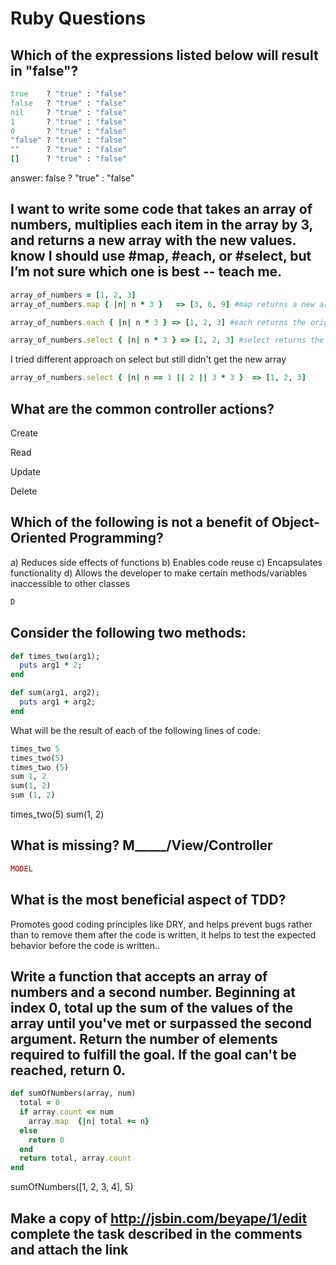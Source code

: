 # Ruby Questions

## Which of the expressions listed below will result in "false"?
```ruby
true    ? "true" : "false"
false   ? "true" : "false"
nil     ? "true" : "false"
1       ? "true" : "false"
0       ? "true" : "false"
"false" ? "true" : "false"
""      ? "true" : "false"
[]      ? "true" : "false"
```

answer: false ? "true" : "false"

## I want to write some code that takes an array of numbers, multiplies each item in the array by 3, and returns a new array with the new values. know I should use #map, #each, or #select, but I’m not sure which one is best -- teach me.
```ruby
array_of_numbers = [1, 2, 3]
array_of_numbers.map { |n| n * 3 }   => [3, 6, 9] #map returns a new array with the block code given. BEST CHOICE if not only!!!

array_of_numbers.each { |n| n * 3 } => [1, 2, 3] #each returns the original object

array_of_numbers.select { |n| n * 3 } => [1, 2, 3] #select returns the original object, and is used to select specific numbers not going thru the loop and selecting each number and multiplying.
```
I tried different approach on select but still didn't get the new array 

```ruby
array_of_numbers.select { |n| n == 1 || 2 || 3 * 3 }  => [1, 2, 3]
```

## What are the common controller actions?
Create

Read

Update

Delete


## Which of the following is not a benefit of Object-Oriented Programming?

a) Reduces side effects of functions
b) Enables code reuse
c) Encapsulates functionality
d) Allows the developer to make certain methods/variables inaccessible to other classes

```ruby
D
```

## Consider the following two methods:
```ruby
def times_two(arg1);
  puts arg1 * 2;
end

def sum(arg1, arg2);
  puts arg1 + arg2;
end
```
What will be the result of each of the following lines of code:
```ruby
times_two 5
times_two(5)
times_two (5)
sum 1, 2
sum(1, 2)
sum (1, 2)
```
times_two(5)
sum(1, 2)

## What is missing? M_____/View/Controller
```ruby
MODEL
```


## What is the most beneficial aspect of TDD?

Promotes good coding principles like DRY, and helps prevent bugs rather than to remove them after the code is written, it helps to test the expected behavior  before the code is written..

## Write a function that accepts an array of numbers and a second number. Beginning at index 0, total up the sum of the values of the array until you've met or surpassed the second argument. Return the number of elements required to fulfill the goal. If the goal can't be reached, return 0.

```ruby
def sumOfNumbers(array, num)
  total = 0
  if array.count <= num
    array.map  {|n| total += n}
  else
    return 0
  end
  return total, array.count
end
```

sumOfNumbers([1, 2, 3, 4], 5)  


## Make a copy of http://jsbin.com/beyape/1/edit complete the task described in the comments and attach the link

